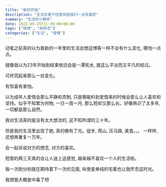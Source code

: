 ```yaml
---
title: "新的开始"
description: "生活总是不经意间给我们一点惊喜呢"
summary: "生活的小确幸"
date: 2022-05-25T21:30:00+08:00
tags: ["随想", "碎碎念"]
categories: ["生活", "爱情"]
---
```


动笔之前真的以为我新的一年里的生活会想这博客一样不会有什么变化, 哪怕一点点。

就像我以为23年开始到结束依旧会是一潭死水,  就这么平淡而又平凡的经过。

可终究起来那么一丝变化。

有惊喜有害怕。

以为成年人爱情会那么平静和克制, 只是哪能料到爱情来的时候会那么让人喜欢和坚持。似乎不知累为何物, 一日一周一月, 那么短却又那么长。好像熟识了太多年, 一切都是那么自然。

我对生活真的是没有太大想法的, 这不知所谓的三十年。

但是我的生活里出现了她, 真的像有了光。徒步, 爬山, 压马路, 美食。。。 一样样, 还想再重复一万年。

会一起诉说对方的想念, 对方的喜欢。

短暂的两三天真的会让人迷上这感觉, 越来越不喜欢一个人的生活啦。

每一次刚分别就在期待着下一次的见面, 纵使是单纯的宅着也让我怀念这时光。

我想我大概是中毒了吧



